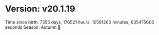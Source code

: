 # Version: v20.1.19
Time since birth: 7355 days, 176521 hours, 10591260 minutes, 635475600 seconds
Season: Autumn 🍁
